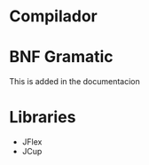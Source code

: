 # Compilador


# BNF Gramatic
   This is added in the documentacion 



# Libraries 
  - JFlex
  - JCup 
